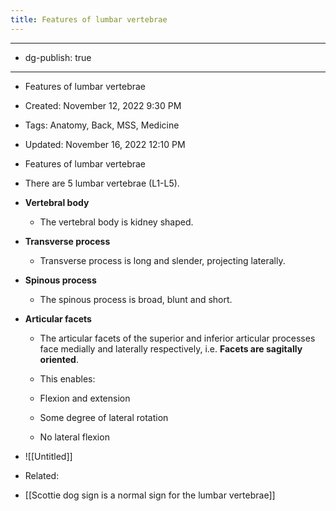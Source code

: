 ```yaml
---
title: Features of lumbar vertebrae
---
```


- --

- dg-publish: true

- --

- Features of lumbar vertebrae

- Created: November 12, 2022 9:30 PM

- Tags: Anatomy, Back, MSS, Medicine

- Updated: November 16, 2022 12:10 PM

- Features of lumbar vertebrae

- There are 5 lumbar vertebrae (L1-L5).

- ****************************Vertebral body****************************
	 - The vertebral body is kidney shaped.

- ************************************Transverse process************************************
	 - Transverse process is long and slender, projecting laterally.

- ******************************Spinous process******************************
	 - The spinous process is broad, blunt and short.

- ********************************Articular facets********************************
	 - The articular facets of the superior and inferior articular processes face medially and laterally respectively, i.e. **********************************Facets are sagitally oriented**********************************.

	 - This enables:

	 - Flexion and extension

	 - Some degree of lateral rotation

	 - No lateral flexion

- ![[Untitled]]

- Related:

- [[Scottie dog sign is a normal sign for the lumbar vertebrae]]
